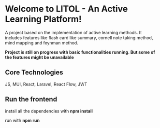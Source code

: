# Welcome to LITOL - An Active Learning Platform!

A project based on the implementation of active learning methods. It includes features like flash card like summary, cornell note taking method, mind mapping and feynman method.

**Project is still on progress with basic functionalities running. But some of the features might be unavailable**

## Core Technologies

JS, MUI, React, Laravel, React Flow, JWT

## Run the frontend

install all the dependencies with
**npm install**

run with
**npm run**
